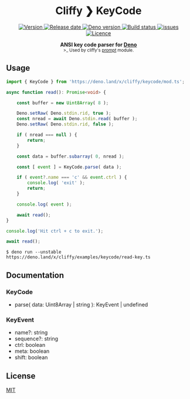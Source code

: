 <h1 align="center">Cliffy ❯ KeyCode </h1>

<p align="center">
  <a href="https://github.com/c4spar/deno-cliffy/releases">
    <img alt="Version" src="https://img.shields.io/github/v/release/c4spar/deno-cliffy?logo=github" />
  </a>
  <a href="https://github.com/c4spar/deno-cliffy/releases">
    <img alt="Release date" src="https://img.shields.io/github/release-date/c4spar/deno-cliffy?logo=github&color=blue" />
  </a>
  <a href="https://deno.land/">
    <img alt="Deno version" src="https://img.shields.io/badge/deno-^1.2.0-blue?logo=deno" />
  </a>
  <a href="https://github.com/c4spar/deno-cliffy/actions?query=workflow%3Aci">
    <img alt="Build status" src="https://github.com/c4spar/deno-cliffy/workflows/ci/badge.svg?branch=master" />
  </a>
  <a href="https://github.com/c4spar/deno-cliffy/labels/module%3Akeycode">
    <img alt="issues" src="https://img.shields.io/github/issues/c4spar/deno-cliffy/module:keycode?label=issues&logo=github">
  </a>
  <a href="https://github.com/c4spar/deno-cliffy/actions?query=workflow%3Aci">
    <img alt="Licence" src="https://img.shields.io/github/license/c4spar/deno-cliffy?logo=github" />
  </a>
</p>

<p align="center">
  <b>ANSI key code parser for <a href="https://deno.land/">Deno</a></b></br>
  <sub>>_ Used by cliffy's <a href="../prompt/">prompt</a> module.</sub>
</p>

## Usage

```typescript
import { KeyCode } from 'https://deno.land/x/cliffy/keycode/mod.ts';

async function read(): Promise<void> {

    const buffer = new Uint8Array( 8 );

    Deno.setRaw( Deno.stdin.rid, true );
    const nread = await Deno.stdin.read( buffer );
    Deno.setRaw( Deno.stdin.rid, false );

    if ( nread === null ) {
        return;
    }

    const data = buffer.subarray( 0, nread );

    const [ event ] = KeyCode.parse( data );

    if ( event?.name === 'c' && event.ctrl ) {
        console.log( 'exit' );
        return;
    }

    console.log( event );

    await read();
}

console.log('Hit ctrl + c to exit.');

await read();
```

```
$ deno run --unstable https://deno.land/x/cliffy/examples/keycode/read-key.ts
```

## Documentation

### KeyCode

* parse( data: Uint8Array | string ): KeyEvent | undefined

### KeyEvent

* name?: string
* sequence?: string
* ctrl: boolean
* meta: boolean
* shift: boolean

## License

[MIT](../../LICENSE)
